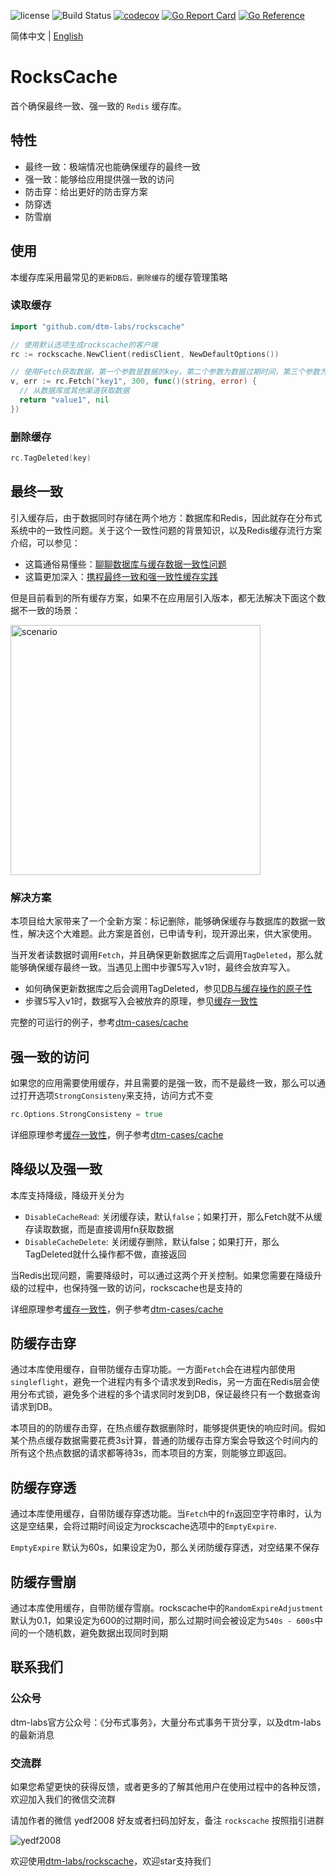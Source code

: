 ![license](https://img.shields.io/github/license/dtm-labs/rockscache)
![Build Status](https://github.com/dtm-labs/rockscache/actions/workflows/tests.yml/badge.svg?branch=main)
[![codecov](https://codecov.io/gh/dtm-labs/rockscache/branch/main/graph/badge.svg?token=UKKEYQLP3F)](https://codecov.io/gh/dtm-labs/rockscache)
[![Go Report Card](https://goreportcard.com/badge/github.com/dtm-labs/rockscache)](https://goreportcard.com/report/github.com/dtm-labs/rockscache)
[![Go Reference](https://pkg.go.dev/badge/github.com/dtm-labs/rockscache.svg)](https://pkg.go.dev/github.com/dtm-labs/rockscache)

简体中文 | [English](https://github.com/dtm-labs/rockscache/blob/main/helper/README-en.md)

# RocksCache
首个确保最终一致、强一致的 `Redis` 缓存库。

## 特性
- 最终一致：极端情况也能确保缓存的最终一致
- 强一致：能够给应用提供强一致的访问
- 防击穿：给出更好的防击穿方案
- 防穿透
- 防雪崩

## 使用
本缓存库采用最常见的`更新DB后，删除缓存`的缓存管理策略

### 读取缓存
``` Go
import "github.com/dtm-labs/rockscache"

// 使用默认选项生成rockscache的客户端
rc := rockscache.NewClient(redisClient, NewDefaultOptions())

// 使用Fetch获取数据，第一个参数是数据的key，第二个参数为数据过期时间，第三个参数为缓存不存在时，数据获取函数
v, err := rc.Fetch("key1", 300, func()(string, error) {
  // 从数据库或其他渠道获取数据
  return "value1", nil
})
```

### 删除缓存
``` Go
rc.TagDeleted(key)
```

## 最终一致
引入缓存后，由于数据同时存储在两个地方：数据库和Redis，因此就存在分布式系统中的一致性问题。关于这个一致性问题的背景知识，以及Redis缓存流行方案介绍，可以参见：
- 这篇通俗易懂些：[聊聊数据库与缓存数据一致性问题](https://juejin.cn/post/6844903941646319623)
- 这篇更加深入：[携程最终一致和强一致性缓存实践](https://www.infoq.cn/article/hh4iouiijhwb4x46vxeo)

但是目前看到的所有缓存方案，如果不在应用层引入版本，都无法解决下面这个数据不一致的场景：

<img alt="scenario" src="https://pica.zhimg.com/80/v2-da95e008d2cd53d0e00e4a463e46b010_1440w.png" height=400 />

### 解决方案
本项目给大家带来了一个全新方案：标记删除，能够确保缓存与数据库的数据一致性，解决这个大难题。此方案是首创，已申请专利，现开源出来，供大家使用。

当开发者读数据时调用`Fetch`，并且确保更新数据库之后调用`TagDeleted`，那么就能够确保缓存最终一致。当遇见上图中步骤5写入v1时，最终会放弃写入。
- 如何确保更新数据库之后会调用TagDeleted，参见[DB与缓存操作的原子性](https://dtm.pub/app/cache.html#atomic)
- 步骤5写入v1时，数据写入会被放弃的原理，参见[缓存一致性](https://dtm.pub/app/cache.html)

完整的可运行的例子，参考[dtm-cases/cache](https://github.com/dtm-labs/dtm-cases/tree/main/cache)

## 强一致的访问
如果您的应用需要使用缓存，并且需要的是强一致，而不是最终一致，那么可以通过打开选项`StrongConsisteny`来支持，访问方式不变
``` Go
rc.Options.StrongConsisteny = true
```

详细原理参考[缓存一致性](https://dtm.pub/app/cache.html)，例子参考[dtm-cases/cache](https://github.com/dtm-labs/dtm-cases/tree/main/cache)

## 降级以及强一致
本库支持降级，降级开关分为
- `DisableCacheRead`: 关闭缓存读，默认`false`；如果打开，那么Fetch就不从缓存读取数据，而是直接调用fn获取数据
- `DisableCacheDelete`: 关闭缓存删除，默认false；如果打开，那么TagDeleted就什么操作都不做，直接返回

当Redis出现问题，需要降级时，可以通过这两个开关控制。如果您需要在降级升级的过程中，也保持强一致的访问，rockscache也是支持的

详细原理参考[缓存一致性](https://dtm.pub/app/cache.html)，例子参考[dtm-cases/cache](https://github.com/dtm-labs/dtm-cases/tree/main/cache)

## 防缓存击穿
通过本库使用缓存，自带防缓存击穿功能。一方面`Fetch`会在进程内部使用`singleflight`，避免一个进程内有多个请求发到Redis，另一方面在Redis层会使用分布式锁，避免多个进程的多个请求同时发到DB，保证最终只有一个数据查询请求到DB。

本项目的的防缓存击穿，在热点缓存数据删除时，能够提供更快的响应时间。假如某个热点缓存数据需要花费3s计算，普通的防缓存击穿方案会导致这个时间内的所有这个热点数据的请求都等待3s，而本项目的方案，则能够立即返回。
## 防缓存穿透
通过本库使用缓存，自带防缓存穿透功能。当`Fetch`中的`fn`返回空字符串时，认为这是空结果，会将过期时间设定为rockscache选项中的`EmptyExpire`.

`EmptyExpire` 默认为60s，如果设定为0，那么关闭防缓存穿透，对空结果不保存

## 防缓存雪崩
通过本库使用缓存，自带防缓存雪崩。rockscache中的`RandomExpireAdjustment`默认为0.1，如果设定为600的过期时间，那么过期时间会被设定为`540s - 600s`中间的一个随机数，避免数据出现同时到期

## 联系我们
### 公众号
dtm-labs官方公众号：《分布式事务》，大量分布式事务干货分享，以及dtm-labs的最新消息
### 交流群
如果您希望更快的获得反馈，或者更多的了解其他用户在使用过程中的各种反馈，欢迎加入我们的微信交流群

请加作者的微信 yedf2008 好友或者扫码加好友，备注 `rockscache` 按照指引进群

![yedf2008](http://service.ivydad.com/cover/dubbingb6b5e2c0-2d2a-cd59-f7c5-c6b90aceb6f1.jpeg)

欢迎使用[dtm-labs/rockscache](https://github.com/dtm-labs/rockscache)，欢迎star支持我们
